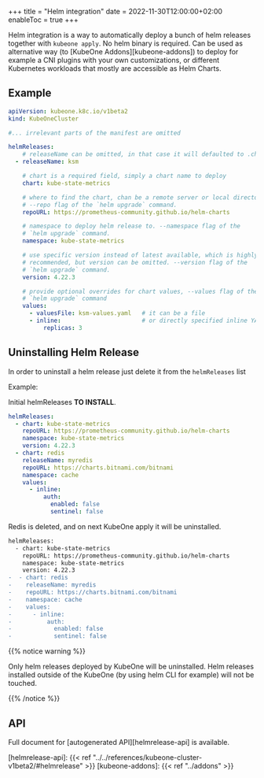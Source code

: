 +++
title = "Helm integration"
date = 2022-11-30T12:00:00+02:00
enableToc = true
+++

Helm integration is a way to automatically deploy a bunch of helm releases
together with `kubeone apply`. No helm binary is required. Can be used as
alternative way (to [KubeOne Addons][kubeone-addons]) to deploy for example a
CNI plugins with your own customizations, or different Kubernetes workloads that
mostly are accessible as Helm Charts.

## Example

```yaml
apiVersion: kubeone.k8c.io/v1beta2
kind: KubeOneCluster

#... irrelevant parts of the manifest are omitted

helmReleases:
    # releaseName can be omitted, in that case it will defaulted to .chart
  - releaseName: ksm

    # chart is a required field, simply a chart name to deploy
    chart: kube-state-metrics

    # where to find the chart, chan be a remote server or local directory.
    # --repo flag of the `helm upgrade` command.
    repoURL: https://prometheus-community.github.io/helm-charts

    # namespace to deploy helm release to. --namespace flag of the
    # `helm upgrade` command.
    namespace: kube-state-metrics

    # use specific version instead of latest available, which is highly
    # recommended, but version can be omitted. --version flag of the
    # `helm upgrade` command.
    version: 4.22.3

    # provide optional overrides for chart values, --values flag of the
    # `helm upgrade` command
    values:
      - valuesFile: ksm-values.yaml   # it can be a file
      - inline:                       # or directly specified inline YAML
          replicas: 3
```

## Uninstalling Helm Release

In order to uninstall a helm release just delete it from the `helmReleases` list

Example:

Initial helmReleases **TO INSTALL**.

```yaml
helmReleases:
  - chart: kube-state-metrics
    repoURL: https://prometheus-community.github.io/helm-charts
    namespace: kube-state-metrics
    version: 4.22.3
  - chart: redis
    releaseName: myredis
    repoURL: https://charts.bitnami.com/bitnami
    namespace: cache
    values:
      - inline:
          auth:
            enabled: false
            sentinel: false
```

Redis is deleted, and on next KubeOne apply it will be uninstalled.
```diff
helmReleases:
  - chart: kube-state-metrics
    repoURL: https://prometheus-community.github.io/helm-charts
    namespace: kube-state-metrics
    version: 4.22.3
-  - chart: redis
-    releaseName: myredis
-    repoURL: https://charts.bitnami.com/bitnami
-    namespace: cache
-    values:
-      - inline:
-          auth:
-            enabled: false
-            sentinel: false
```

{{% notice warning %}}

Only helm releases deployed by KubeOne will be uninstalled. Helm releases
installed outside of the KubeOne (by using helm CLI for example) will not be
touched.

{{% /notice %}}
## API

Full document for [autogenerated API][helmrelease-api] is available.


[helmrelease-api]: {{< ref "../../references/kubeone-cluster-v1beta2/#helmrelease" >}}
[kubeone-addons]: {{< ref "../addons" >}}
